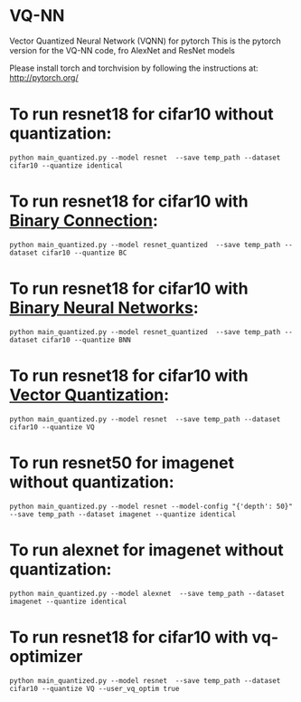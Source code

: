 # VQ-NN

Vector Quantized Neural Network (VQNN) for pytorch
This is the pytorch version for the VQ-NN code, fro AlexNet and ResNet models

Please install torch and torchvision by following the instructions at: http://pytorch.org/

# To run resnet18 for cifar10 without quantization:

    python main_quantized.py --model resnet  --save temp_path --dataset cifar10 --quantize identical

# To run resnet18 for cifar10 with [Binary Connection](https://arxiv.org/pdf/1511.00363):

    python main_quantized.py --model resnet_quantized  --save temp_path --dataset cifar10 --quantize BC

# To run resnet18 for cifar10 with [Binary Neural Networks](https://papers.nips.cc/paper/6573-binarized-neural-networks.pdf):

    python main_quantized.py --model resnet_quantized  --save temp_path --dataset cifar10 --quantize BNN

# To run resnet18 for cifar10 with [Vector Quantization](https://arxiv.org/pdf/1511.00363):

    python main_quantized.py --model resnet  --save temp_path --dataset cifar10 --quantize VQ

# To run resnet50 for imagenet without quantization:

    python main_quantized.py --model resnet --model-config "{'depth': 50}"  --save temp_path --dataset imagenet --quantize identical

# To run alexnet for imagenet without quantization:

    python main_quantized.py --model alexnet  --save temp_path --dataset imagenet --quantize identical

# To run resnet18 for cifar10 with vq-optimizer

    python main_quantized.py --model resnet  --save temp_path --dataset cifar10 --quantize VQ --user_vq_optim true
